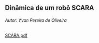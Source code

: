 ## Dinâmica de um robô SCARA
###### Autor: Yvan Pereira de Oliveira

[SCARA.pdf](https://github.com/yvanoliveira/yvanoliveira.github.io/files/6946999/SCARA.pdf)
